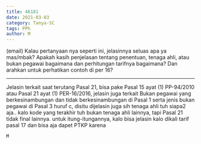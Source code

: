 ```yaml
---
title: 46181
date: 2021-03-03
category: Tanya-SC
tags: PPh
author: M
---
```


(email) Kalau pertanyaan nya seperti ini, jelasinnya seluas apa ya mas/mbak? Apakah kasih penjelasan tentang penentuan, tenaga ahli, atau bukan pegawai bagaimana dan perhitungan tarifnya bagaimana? Dan arahkan untuk perhatikan contoh di per 16?

---

Jelasin terkait saat terutang Pasal 21, bisa pake Pasal 15 ayat (1) PP-94/2010 atau Pasal 21 ayat (1) PER-16/2016, jelasin juga terkait Bukan pegawai yang berkesinambungan dan tidak berkesinambungan di Pasal 1 serta jenis bukan pegawai di Pasal 3 huruf c, disitu dijelasin juga sih tenaga ahli tuh siapa2 aja.. kalo kode yang terakhir tuh bukan tenaga ahli lainnya, tapi Pasal 21 tidak final lainnya. untuk itung-itungannya, kalo bisa jelasin kalo dikali tarif pasal 17 dan bisa aja dapet PTKP karena

`M`
